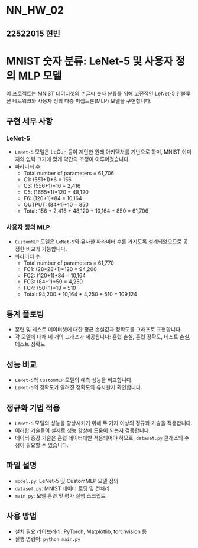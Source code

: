 # NN_HW_02

## 22522015 현빈   



# MNIST 숫자 분류: LeNet-5 및 사용자 정의 MLP 모델

이 프로젝트는 MNIST 데이터셋의 손글씨 숫자 분류를 위해 고전적인 LeNet-5 컨볼루션 네트워크와 사용자 정의 다층 퍼셉트론(MLP) 모델을 구현합니다.

## 구현 세부 사항

### LeNet-5
- `LeNet-5` 모델은 LeCun 등이 제안한 원래 아키텍처를 기반으로 하며, MNIST 이미지의 입력 크기에 맞게 약간의 조정이 이루어졌습니다.
- 파라미터 수: 
  - Total number of parameters = 61,706
  - C1: (5*5*1+1)*6 = 156
  - C3: (5*5*6+1)*16 = 2,416
  - C5: (16*5*5+1)*120 = 48,120
  - F6: (120+1)*84 = 10,164
  - OUTPUT: (84+1)*10 = 850
  - Total: 156 + 2,416 + 48,120 + 10,164 + 850 = 61,706


### 사용자 정의 MLP
- `CustomMLP` 모델은 `LeNet-5`와 유사한 파라미터 수를 가지도록 설계되었으므로 공정한 비교가 가능합니다.
- 파라미터 수: 
   - Total number of parameters = 61,770
   - FC1: (28*28+1)*120 = 94,200
   - FC2: (120+1)*84 = 10,164
   - FC3: (84+1)*50 = 4,250
   - FC4: (50+1)*10 = 510
   - Total: 94,200 + 10,164 + 4,250 + 510 = 109,124

## 통계 플로팅
- 훈련 및 테스트 데이터셋에 대한 평균 손실값과 정확도를 그래프로 표현합니다.
- 각 모델에 대해 네 개의 그래프가 제공됩니다: 훈련 손실, 훈련 정확도, 테스트 손실, 테스트 정확도.

## 성능 비교
- `LeNet-5`와 `CustomMLP` 모델의 예측 성능을 비교합니다.
- `LeNet-5`의 정확도가 알려진 정확도와 유사한지 확인합니다.

## 정규화 기법 적용
- `LeNet-5` 모델의 성능을 향상시키기 위해 두 가지 이상의 정규화 기술을 적용합니다.
- 이러한 기술들이 실제로 성능 향상에 도움이 되는지 검증합니다.
- 데이터 증강 기술은 훈련 데이터에만 적용되어야 하므로, `dataset.py` 클래스의 수정이 필요할 수 있습니다.

## 파일 설명
- `model.py`: LeNet-5 및 CustomMLP 모델 정의
- `dataset.py`: MNIST 데이터 로딩 및 전처리
- `main.py`: 모델 훈련 및 평가 실행 스크립트

## 사용 방법
- 설치 필요 라이브러리: PyTorch, Matplotlib, torchvision 등
- 실행 명령어: `python main.py`
